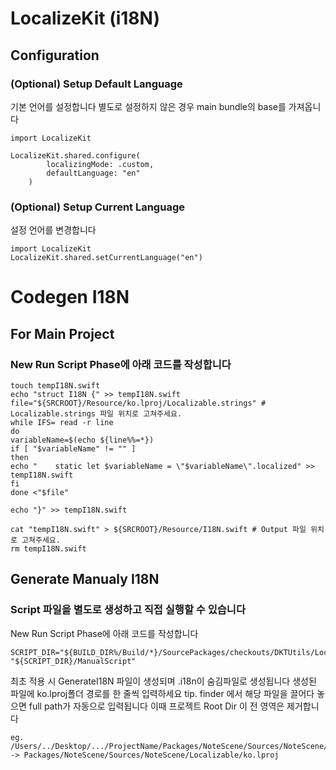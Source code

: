 # LocalizeKit (i18N) 

## Configuration
### (Optional) Setup Default Language
기본 언어를 설정합니다
별도로 설정하지 않은 경우 main bundle의 base를 가져옵니다
```
import LocalizeKit

LocalizeKit.shared.configure(
        localizingMode: .custom,
        defaultLanguage: "en"
    )
```

### (Optional) Setup Current Language
설정 언어를 변경합니다
```
import LocalizeKit
LocalizeKit.shared.setCurrentLanguage("en")
```


# Codegen I18N

## For Main Project
### New Run Script Phase에 아래 코드를 작성합니다
 ```
touch tempI18N.swift
echo "struct I18N {" >> tempI18N.swift
file="${SRCROOT}/Resource/ko.lproj/Localizable.strings" # Localizable.strings 파일 위치로 고쳐주세요.
while IFS= read -r line
do
variableName=$(echo ${line%%=*})
if [ "$variableName" != "" ]
then
echo "    static let $variableName = \"$variableName\".localized" >> tempI18N.swift
fi
done <"$file"

echo "}" >> tempI18N.swift

cat "tempI18N.swift" > ${SRCROOT}/Resource/I18N.swift # Output 파일 위치로 고쳐주세요.
rm tempI18N.swift
```

## Generate Manualy I18N
### Script 파일을 별도로 생성하고 직접 실행할 수 있습니다

New Run Script Phase에 아래 코드를 작성합니다
```
SCRIPT_DIR="${BUILD_DIR%/Build/*}/SourcePackages/checkouts/DKTUtils/LocalizeKit"
"${SCRIPT_DIR}/ManualScript"
```

최초 적용 시 GenerateI18N 파일이 생성되며 .i18n이 숨김파일로 생성됩니다
생성된 파일에 ko.lproj폴더 경로를 한 줄씩 입력하세요
tip. finder 에서 해당 파일을 끌어다 놓으면 full path가 자동으로 입력됩니다
이때 프로젝트 Root Dir 이 전 영역은 제거합니다

```
eg.
/Users/../Desktop/.../ProjectName/Packages/NoteScene/Sources/NoteScene/Localizable/ko.lproj
-> Packages/NoteScene/Sources/NoteScene/Localizable/ko.lproj
```
